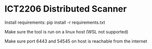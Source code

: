 # ICT2206 Distributed Scanner

Install requirements:
pip install -r requirements.txt

Make sure the tool is run on a linux host (WSL not supported)

Make sure port 6443 and 54545 on host is reachable from the internet
